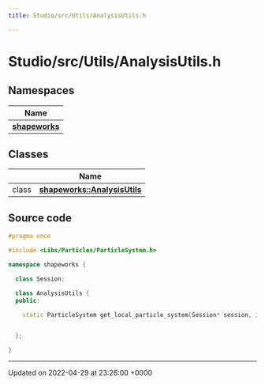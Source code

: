 ```yaml
---
title: Studio/src/Utils/AnalysisUtils.h

---
```


# Studio/src/Utils/AnalysisUtils.h



## Namespaces

| Name           |
| -------------- |
| **[shapeworks](../Namespaces/namespaceshapeworks.md)**  |

## Classes

|                | Name           |
| -------------- | -------------- |
| class | **[shapeworks::AnalysisUtils](../Classes/classshapeworks_1_1AnalysisUtils.md)**  |




## Source code

```cpp
#pragma once

#include <Libs/Particles/ParticleSystem.h>

namespace shapeworks {

  class Session;

  class AnalysisUtils {
  public:

    static ParticleSystem get_local_particle_system(Session* session, int domain);


  };

}
```


-------------------------------

Updated on 2022-04-29 at 23:26:00 +0000
